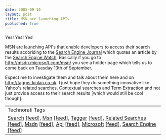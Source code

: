 ```yaml
--- 
date: 2005-09-10
layout: post
title: MSN are launching APIs
published: true
---
```

Yes! Yes! Yes!<p />MSN are launching API's that enable developers to access their search results accoriding to the <a href="http://www.searchenginejournal.com/index.php?p=2178">Search Engine Journal</a> which quotes an article by the <a href="http://blog.searchenginewatch.com/blog/050909-072415">Search Engine Watch</a>.  Basically if you go to <a href="http://msdn.microsoft.com/msn/">http://msdn.microsoft.com/msn/</a> you see a holder page which tells us to come back on Tuesday 13th of September.<p />Expect me to investigate them and talk about them here and on <a href="http://tagger.kinlan.co.uk">http://tagger.kinlan.co.uk</a>.  I just hope they do something innovative like Yahoo's related searches, Contextual searches and Term Extraction and not just provide access to their search results [which would still be cool though].<p /><table class="TechnoratiHead TagHeader">
<tr><td>Technorati Tags</td></tr>
<tr class="Technorati"><td>
<a href="http://www.technorati.com/tag/Search" class="Tag" rel="tag">Search</a> <a href="http://feeds.technorati.com/feed/posts/tag/Search" class="Tag">[feed]</a>, <a href="http://www.technorati.com/tag/Msn" class="Tag" rel="tag">Msn</a> <a href="http://feeds.technorati.com/feed/posts/tag/Msn" class="Tag">[feed]</a>, <a href="http://www.technorati.com/tag/Tagger" class="Tag" rel="tag">Tagger</a> <a href="http://feeds.technorati.com/feed/posts/tag/Tagger" class="Tag">[feed]</a>, <a href="http://www.technorati.com/tag/Related%20Searches" class="Tag" rel="tag">Related Searches</a> <a href="http://feeds.technorati.com/feed/posts/tag/Related%20Searches" class="Tag">[feed]</a>, <a href="http://www.technorati.com/tag/Msdn" class="Tag" rel="tag">Msdn</a> <a href="http://feeds.technorati.com/feed/posts/tag/Msdn" class="Tag">[feed]</a>, <a href="http://www.technorati.com/tag/Api" class="Tag" rel="tag">Api</a> <a href="http://feeds.technorati.com/feed/posts/tag/Api" class="Tag">[feed]</a>, <a href="http://www.technorati.com/tag/Microsoft" class="Tag" rel="tag">Microsoft</a> <a href="http://feeds.technorati.com/feed/posts/tag/Microsoft" class="Tag">[feed]</a>, <a href="http://www.technorati.com/tag/Search%20Engine" class="Tag" rel="tag">Search Engine</a> <a href="http://feeds.technorati.com/feed/posts/tag/Search%20Engine" class="Tag">[feed]</a>
</td></tr>
</table><div class="blogger-post-footer"><img class="posterous_download_image" src="https://blogger.googleusercontent.com/tracker/8109338-112635491045576744?l=www.kinlan.co.uk%2Findex.html" height="1" alt="" width="1" /></div>
